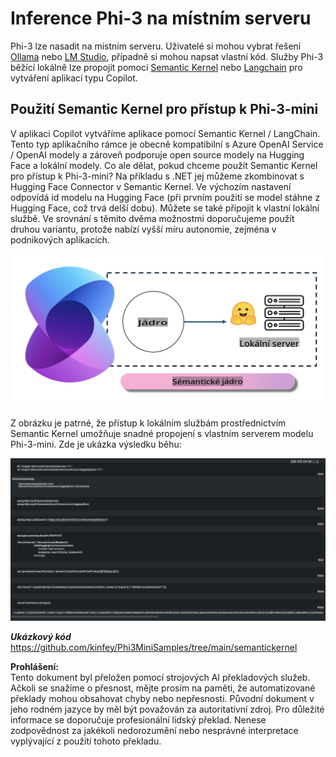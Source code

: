 # **Inference Phi-3 na místním serveru**

Phi-3 lze nasadit na místním serveru. Uživatelé si mohou vybrat řešení [Ollama](https://ollama.com) nebo [LM Studio](https://llamaedge.com), případně si mohou napsat vlastní kód. Služby Phi-3 běžící lokálně lze propojit pomocí [Semantic Kernel](https://github.com/microsoft/semantic-kernel?WT.mc_id=aiml-138114-kinfeylo) nebo [Langchain](https://www.langchain.com/) pro vytváření aplikací typu Copilot.

## **Použití Semantic Kernel pro přístup k Phi-3-mini**

V aplikaci Copilot vytváříme aplikace pomocí Semantic Kernel / LangChain. Tento typ aplikačního rámce je obecně kompatibilní s Azure OpenAI Service / OpenAI modely a zároveň podporuje open source modely na Hugging Face a lokální modely. Co ale dělat, pokud chceme použít Semantic Kernel pro přístup k Phi-3-mini? Na příkladu s .NET jej můžeme zkombinovat s Hugging Face Connector v Semantic Kernel. Ve výchozím nastavení odpovídá id modelu na Hugging Face (při prvním použití se model stáhne z Hugging Face, což trvá delší dobu). Můžete se také připojit k vlastní lokální službě. Ve srovnání s těmito dvěma možnostmi doporučujeme použít druhou variantu, protože nabízí vyšší míru autonomie, zejména v podnikových aplikacích.

![sk](../../../../../translated_images/sk.c244b32f4811c6f0938b9e95b0b2f4b28105bff6495bdc3b24cd42b3e3e89bb9.cs.png)

Z obrázku je patrné, že přístup k lokálním službám prostřednictvím Semantic Kernel umožňuje snadné propojení s vlastním serverem modelu Phi-3-mini. Zde je ukázka výsledku běhu:

![skrun](../../../../../translated_images/skrun.fb7a635a22ae8b7919d6e15c0eb27262526ed69728c5a1d2773a97d4562657c7.cs.png)

***Ukázkový kód*** https://github.com/kinfey/Phi3MiniSamples/tree/main/semantickernel

**Prohlášení:**  
Tento dokument byl přeložen pomocí strojových AI překladových služeb. Ačkoli se snažíme o přesnost, mějte prosím na paměti, že automatizované překlady mohou obsahovat chyby nebo nepřesnosti. Původní dokument v jeho rodném jazyce by měl být považován za autoritativní zdroj. Pro důležité informace se doporučuje profesionální lidský překlad. Nenese zodpovědnost za jakékoli nedorozumění nebo nesprávné interpretace vyplývající z použití tohoto překladu.